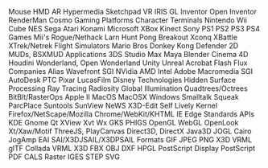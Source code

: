 Mouse
HMD
AR
Hypermedia
Sketchpad
VR
IRIS GL
Inventor
Open Inventor
RenderMan
Cosmo
Gaming Platforms
	Character Terminals
	Nintendo
		Wii
		Cube
		NES
	Sega
	Atari
	Konami
	Microsoft
		XBox
		Kinect
	Sony
		PS1
		PS2
		PS3
		PS4
Games
	Mii's
	Rogue/Nethack
	Larn
	Hunt
	Pong
	Breakout
	Xconq
	XBattle
	XTrek/Netrek
	Flight Simulators
	Mario Bros
	Donkey Kong
	Defender
	2D MUDs, BSXMUD
Applications
	3DS Studio Max
	Maya
	Blender
	Cinema 4D
	Houdini
	Wonderland, Open Wonderland
	Unity
	Unreal
	Acrobat
	Flash
	Flux
Companies
	Alias
	Wavefront
	SGI
	NVidia
	AMD
	Intel
	Adobe
	Macromedia
	SGI
	AutoDesk
	PTC
	Pixar
	LucasFilm
	Disney
Technologies
	Hidden Surface Processing
	Ray Tracing
	Radiosity
	Global Illumination
	Quadtrees/Octrees
	BitBlt/RasterOps
	Apple II
	MacOS
	MacOSX
	Windows
	Smalltalk
		Squeak
		ParcPlace
	Suntools
	SunView
	NeWS
	X3D-Edit
	Self
	Lively Kernel
	Firefox/NetScape/Mozilla
	Chrome/WebKit/KHTML
	IE
	Edge
Standards
	APIs
		KDE
		Gnome
		Qt
		XView
		Xvt
		Wx
		GKS
		PHIGS
		OpenGL
		WebGL
		OpenLook
		Xt/Xaw/Motif
		ThreeJS, PlayCanvas
		Direct3D, DirectX
		Java3D
		JOGL
		Cairo
		JogAmp
		EAI
		SAI/X3DJSAIL/X3DPSAIL
	Formats
		GIF
		JPEG
		PNG
		X3D
		VRML
		glTF
		Collada
		VRML
		X3D
		FBX
		OBJ
		DXF
		HPGL
		PostScript
		Display PostScript
		PDF
		CALS Raster
		IGES
		STEP
		SVG
